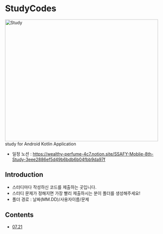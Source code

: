 # StudyCodes
<img src="https://user-images.githubusercontent.com/50359789/180629106-e4f83bf5-19c1-4dcd-a727-11bc5aa3bbcb.jpg" width="100%" height="400px" title="Study" alt="Study"></img>
 study for Android Kotlin Application <br />
- 일정 노션 : https://wealthy-perfume-4c7.notion.site/SSAFY-Moblie-8th-Study-3eee2886ef5d49b6bdb6b04fbb9da97f <br />

## Introduction <br />
- 스터디마다 작성하신 코드를 제출하는 곳입니다.
- 스터디 문제가 정해지면 가장 빨리 제출하시는 분이 폴더를 생성해주세요!
- 폴더 경로 : 날짜(MM.DD)/사용자이름/문제

## Contents 
- [07.21](https://github.com/SAlgorithmStudy6/StudyCodes/tree/main/07.21/%EA%B6%8C%EC%A3%BC%ED%98%84/1110_%EB%8D%94%ED%95%98%EA%B8%B0_%EC%82%AC%EC%9D%B4%ED%81%B4)

